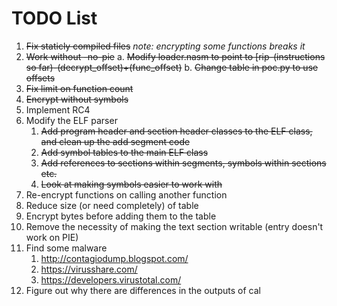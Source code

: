 # TODO List

1. ~~Fix staticly compiled files~~ _note: encrypting some functions breaks it_
2. ~~Work without -no-pie~~
    a. ~~Modify loader.nasm to point to [rip-(instructions so far)-(decrypt_offset)+(func_offset)~~
    b. ~~Change table in poc.py to use offsets~~
3. ~~Fix limit on function count~~
4. ~~Encrypt without symbols~~
5. Implement RC4
6. Modify the ELF parser
    1. ~~Add program header and section header classes to the ELF class, and clean up the add segment code~~
    2. ~~Add symbol tables to the main ELF class~~
    3. ~~Add references to sections within segments, symbols within sections etc.~~
    4. ~~Look at making symbols easier to work with~~
7. Re-encrypt functions on calling another function
8. Reduce size (or need completely) of table
9. Encrypt bytes before adding them to the table
10. Remove the necessity of making the text section writable (entry doesn't work on PIE)
11. Find some malware
    1. http://contagiodump.blogspot.com/
    2. https://virusshare.com/
    3. https://developers.virustotal.com/
12. Figure out why there are differences in the outputs of cal